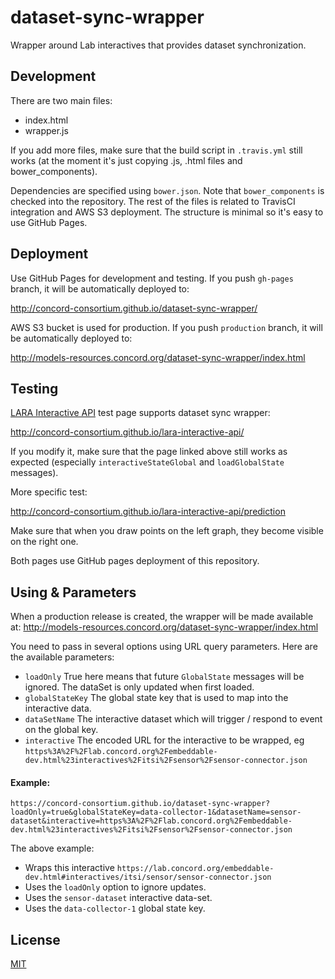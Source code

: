 # dataset-sync-wrapper
Wrapper around Lab interactives that provides dataset synchronization.

## Development

There are two main files:
- index.html
- wrapper.js

If you add more files, make sure that the build script in `.travis.yml` still works (at the moment it's just copying .js, .html files and bower_components).

Dependencies are specified using `bower.json`. Note that `bower_components` is checked into the repository. The rest of the files is related to TravisCI integration and AWS S3 deployment. The structure is minimal so it's easy to use GitHub Pages.

## Deployment

Use GitHub Pages for development and testing. If you push `gh-pages` branch, it will be automatically deployed to:

http://concord-consortium.github.io/dataset-sync-wrapper/

AWS S3 bucket is used for production. If you push `production` branch, it will be automatically deployed to:

http://models-resources.concord.org/dataset-sync-wrapper/index.html

## Testing

[LARA Interactive API](https://github.com/concord-consortium/lara-interactive-api) test page supports dataset sync wrapper:

http://concord-consortium.github.io/lara-interactive-api/

If you modify it, make sure that the page linked above still works as expected (especially `interactiveStateGlobal` and `loadGlobalState` messages).

More specific test:

http://concord-consortium.github.io/lara-interactive-api/prediction

Make sure that when you draw points on the left graph, they become visible on the right one.

Both pages use GitHub pages deployment of this repository.

## Using & Parameters

When a production release is created, the wrapper will be made available
at: http://models-resources.concord.org/dataset-sync-wrapper/index.html

You need to pass in several options using URL query parameters. Here are
the available parameters:

* `loadOnly` True here means that future `GlobalState` messages will be
  ignored. The dataSet is only updated when first loaded.
* `globalStateKey` The global state key that is used to map into the interactive data.
* `dataSetName` The interactive dataset which will trigger / respond to
  event on the global key.
* `interactive` The encoded URL for the interactive to be wrapped, eg `https%3A%2F%2Flab.concord.org%2Fembeddable-dev.html%23interactives%2Fitsi%2Fsensor%2Fsensor-connector.json`

#### Example: 

`https://concord-consortium.github.io/dataset-sync-wrapper?loadOnly=true&globalStateKey=data-collector-1&datasetName=sensor-dataset&interactive=https%3A%2F%2Flab.concord.org%2Fembeddable-dev.html%23interactives%2Fitsi%2Fsensor%2Fsensor-connector.json` 

The above example:

* Wraps this interactive `https://lab.concord.org/embeddable-dev.html#interactives/itsi/sensor/sensor-connector.json`
* Uses the `loadOnly` option to ignore updates.
* Uses the `sensor-dataset` interactive data-set.
* Uses the `data-collector-1` global state key.

## License

[MIT](https://github.com/concord-consortium/dataset-sync-wrapper/blob/master/LICENSE)
